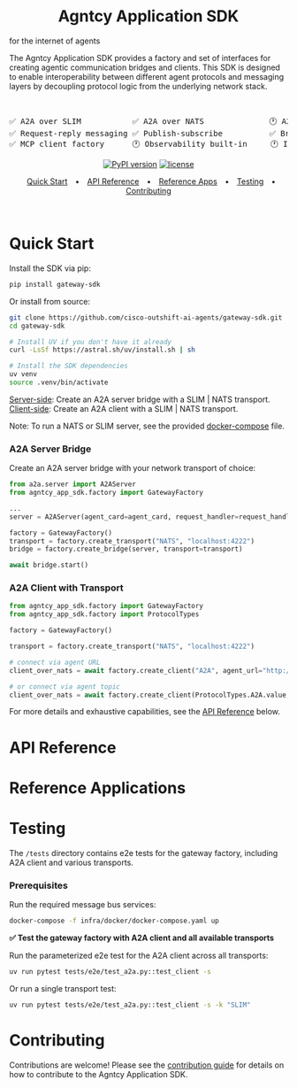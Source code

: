 <div align='center'>

<h1>
  Agntcy Application SDK
</h1>

</div>

for the internet of agents

The Agntcy Application SDK provides a factory and set of interfaces for creating agentic communication bridges and clients. This SDK is designed to enable interoperability between different agent protocols and messaging layers by decoupling protocol logic from the underlying network stack.

&nbsp;

<div align='center'>
  
<pre>
✅ A2A over SLIM           ✅ A2A over NATS              🕐 A2A over MQTT (soon)      
✅ Request-reply messaging ✅ Publish-subscribe          ✅ Broadcast messaging       
✅ MCP client factory      🕐 Observability built-in     🕐 Identity & trust built-in 
</pre>

<div align='center'>

[![PyPI version](https://img.shields.io/pypi/v/ioa-observe-sdk.svg)](https://pypi.org/project/gateway-sdk/)
[![license](https://img.shields.io/badge/License-Apache%202.0-blue.svg)](https://github.com/cisco-outshift-ai-agents/gateway-sdk/LICENSE)

</div>
</div>
<div align="center">
  <div style="text-align: center;">
    <a target="_blank" href="#quick-start" style="margin: 0 10px;">Quick Start</a> •
    <a target="_blank" href="#api-reference" style="margin: 0 10px;">API Reference</a> •
    <a target="_blank" href="#reference-application" style="margin: 0 10px;">Reference Apps</a> •
    <a target="_blank" href="#testing" style="margin: 0 10px;">Testing</a> •
    <a target="_blank" href="#contributing" style="margin: 0 10px;">Contributing</a>
  </div>
</div>

&nbsp;

# Quick Start

Install the SDK via pip:

```bash
pip install gateway-sdk
```

Or install from source:

```bash
git clone https://github.com/cisco-outshift-ai-agents/gateway-sdk.git
cd gateway-sdk
```

```bash
# Install UV if you don't have it already
curl -LsSf https://astral.sh/uv/install.sh | sh

# Install the SDK dependencies
uv venv
source .venv/bin/activate
```

[Server-side](#a2a-server-bridge): Create an A2A server bridge with a SLIM | NATS transport.  
[Client-side](#a2a-client-with-transport): Create an A2A client with a SLIM | NATS transport.

Note: To run a NATS or SLIM server, see the provided [docker-compose](infra/docker/docker-compose.yaml) file.

### A2A Server Bridge

Create an A2A server bridge with your network transport of choice:

```python
from a2a.server import A2AServer
from agntcy_app_sdk.factory import GatewayFactory

...
server = A2AServer(agent_card=agent_card, request_handler=request_handler)

factory = GatewayFactory()
transport = factory.create_transport("NATS", "localhost:4222")
bridge = factory.create_bridge(server, transport=transport)

await bridge.start()
```

### A2A Client with Transport

```python
from agntcy_app_sdk.factory import GatewayFactory
from agntcy_app_sdk.factory import ProtocolTypes

factory = GatewayFactory()

transport = factory.create_transport("NATS", "localhost:4222")

# connect via agent URL
client_over_nats = await factory.create_client("A2A", agent_url="http://localhost:9999", transport=transport)

# or connect via agent topic
client_over_nats = await factory.create_client(ProtocolTypes.A2A.value, agent_topic="Hello_World_Agent_1.0.0", transport=transport)
```

For more details and exhaustive capabilities, see the [API Reference](#api-reference) below.

# API Reference

# Reference Applications

# Testing

The `/tests` directory contains e2e tests for the gateway factory, including A2A client and various transports.

### Prerequisites

Run the required message bus services:

```bash
docker-compose -f infra/docker/docker-compose.yaml up
```

**✅ Test the gateway factory with A2A client and all available transports**

Run the parameterized e2e test for the A2A client across all transports:

```bash
uv run pytest tests/e2e/test_a2a.py::test_client -s
```

Or run a single transport test:

```bash
uv run pytest tests/e2e/test_a2a.py::test_client -s -k "SLIM"
```

# Contributing

Contributions are welcome! Please see the [contribution guide](CONTRIBUTING.md) for details on how to contribute to the Agntcy Application SDK.
